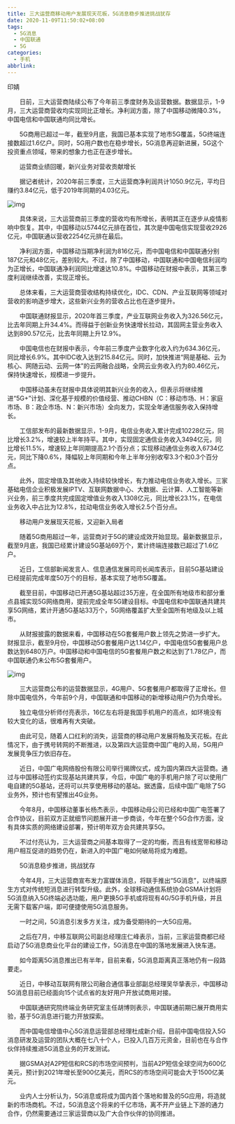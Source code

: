 ```yaml
---
title: 三大运营商移动用户发展现天花板，5G消息稳步推进挑战犹存
date: 2020-11-09T11:50:02+08:00
tags:
  - 5G消息
  - 中国联通
  - 5G
categories:
  - 手机
abbrlink:
---
```


印婧

　　日前，三大运营商陆续公布了今年前三季度财务及运营数据。数据显示，1-9月，三大运营商营收均实现同比正增长。净利润方面，除了中国移动微降0.3%，中国电信和中国联通均同比增长。

　　5G商用已超过一年，截至9月底，我国已基本实现了地市5G覆盖，5G终端连接数超过1.6亿户。同时，5G用户数也在稳步增长，5G消息再迎新进展，5G这个投资重点领域，带来的想象力也正在逐步增长。

　　运营商业绩回暖，新兴业务对营收贡献增长

　　据记者统计，2020年前三季度，三大运营商净利润共计1050.9亿元，平均日赚约3.84亿元，低于2019年同期的4.03亿元。

![img](https://cdn.jsdelivr.net/gh/yakeing/Documentation@main/Hexo/images/cab4-kcaeqzx6514175.png)

　　具体来说，三大运营商前三季度的营收均有所增长，表明其正在逐步从疫情影响中恢复。其中，中国移动以5744亿元排在首位，其次是中国电信实现营收2926亿元，中国联通以营收2254亿元排在最后。

　　净利润方面，中国移动当期净利润为816亿元，而中国电信和中国联通分别187亿元和48亿元，差别较大。不过，除了中国移动，中国联通和中国电信利润均为正增长，中国联通净利润同比增速达10.8%。中国移动在财报中表示，其第三季度利润继续改善，实现正增长。

　　总体来看，三大运营商营收结构持续优化，IDC、CDN、产业互联网等领域对营收的影响逐步增大，这些新兴业务的营收占比也在逐步提升。

　　中国联通财报显示，2020年首三季度，产业互联网业务收入为326.56亿元，比去年同期上升34.4%。而得益于创新业务快速增长拉动，其固网主营业务收入达到890.57亿元，比去年同期上升12.9%。

　　中国电信也在财报中表示，今年前三季度产业数字化收入约为634.36亿元，同比增长6.9%。其中IDC收入达到215.84亿元。同时，加快推进“网是基础、云为核心、网随云动、云网一体”的云网融合战略，全网云业务收入约为80.46亿元，保持快速增长，规模进一步提升。

　　中国移动虽未在财报中具体说明其新兴业务的收入，但表示将继续推进“5G+”计划、深化基于规模的价值经营、推动CHBN（C：移动市场、H：家庭市场、B：政企市场、N：新兴市场）全向发力，实现全年通信服务收入保持增长。

　　工信部发布的最新数据显示，1-9月，电信业务收入累计完成10228亿元，同比增长3.2%，增速较上半年持平。其中，实现固定通信业务收入3494亿元，同比增长11.5%，增速较上年同期提高2.1个百分点；实现移动通信业务收入6734亿元，同比下降0.6%，降幅较上年同期和今年上半年分别收窄3.3个和0.3个百分点。

　　此外，固定增值及其他收入持续较快增长，有力推动电信业务收入增长。三家基础电信企业积极发展IPTV、互联网数据中心、大数据、云计算、人工智能等新兴业务，前三季度共完成固定增值业务收入1308亿元，同比增长23.1%，在电信业务收入中占比为12.8%，拉动电信业务收入增长2.5个百分点。

　　移动用户发展现天花板，又迎新入局者

　　随着5G商用超过一年，运营商对于5G的建设成效开始显现。最新数据显示，截至9月底，我国已经累计建设5G基站69万个，累计终端连接数已超过了1.6亿户。

　　近日，工信部新闻发言人、信息通信发展司司长闻库表示，目前5G基站建设已经提前完成年度50万个的目标，基本实现了地市5G覆盖。

　　截至目前，中国移动已开通5G基站超过35万座，在全国所有地级市和部分重点县城实现5G网络商用，提前完成全年5G建设目标。中国电信和中国联通共建共享5G网络，累计开通5G基站33万个，5G网络覆盖扩大至全国所有地级及以上城市。

　　从财报披露的数据来看，中国移动在5G套餐用户数上领先之势进一步扩大。财报显示，截至9月份，中国移动5G套餐用户达1.14亿户，中国电信5G套餐用户总数达到6480万户。中国移动和中国电信的5G套餐用户数之和达到了1.78亿户，而中国联通仍未公布5G套餐用户。

![img](https://cdn.jsdelivr.net/gh/yakeing/Documentation@main/Hexo/images/95f0-kcaeqzx6514238.png)

　　三大运营商公布的运营数据显示，4G用户、5G套餐用户都取得了正增长。但除中国电信外，今年前9个月，中国联通和中国移动的新增移动用户仍为负增长。

　　独立电信分析师付亮表示，16亿左右将是我国手机用户的高点，如环境没有较大变化的话，很难再有大突破。

　　由此可见，随着人口红利的消失，运营商的移动用户发展将触及天花板。在此情况下，由于携号转网的不断推进，以及第四大运营商中国广电的入局，5G用户发展竞争压力依旧存在。

　　近日，中国广电网络股份有限公司举行揭牌仪式，成为国内第四大运营商。通过与中国移动签约实现基站共建共享，今后，中国广电的手机用户除了可以使用广电自建的5G基站，还将可以共享使用移动的基站。据透露，后续中国广电除了5G业务外，预计也有望推出4G业务。

　　今年8月，中国移动董事长杨杰表示，中国移动母公司已经和中国广电签署了合作协议，目前双方正就细节问题展开进一步商谈，今年在整个5G合作方面，没有具体实质的网络建设部署，预计明年双方会共建共享5G。

　　不过付亮认为，三大运营商之间基本取得了一定的均衡，而且有线宽带和移动用户相互促进的趋势仍在，新进入的中国广电如何破局将成为难题。

　　5G消息稳步推进，挑战犹存

　　今年4月，三大运营商宣布发力富媒体消息，将联手推出“5G消息”，以终端原生方式对传统短消息进行转型升级。此外，全球移动通信系统协会GSMA计划将5G消息纳入5G终端必选功能，用户更换5G手机或将现有4G/5G手机升级，并且无需下载客户端，即可便捷使用5G消息服务。

　　一时之间，5G消息引发多方关注，成为备受期待的一大5G应用。

　　之后在7月，中移互联网公司副总经理庄仁峰表示，当前，三家运营商都已经启动了5G消息商业化平台的建设工作，5G消息在中国的落地发展进入快车道。

　　如今距离5G消息推出已有半年，目前来看，5G消息距离真正落地仍有一段路要走。

　　近日，中移动互联网有限公司融合通信事业部副总经理吴华挚表示，中国移动5G消息目前已经面向15个试点省的友好用户开放试商用对接。

　　中国联通研究院终端业务研究室主任胡博则表示，中国联通前期已展开商用实验，基于5G消息进行能力开放探索。

　　而中国电信增值中心5G消息运营部总经理杜成新介绍，目前中国电信投入5G消息研发及运营的团队大概在七八十个人，已投入几百万元资金，目前也在与合作伙伴持续推进5G消息业务的开发测试。

　　据GSMA对A2P短信和RCS的市场空间预判，当前A2P短信全球空间为600亿美元，预计到2021年增长至900亿美元，而RCS的市场空间可能会大于1500亿美元。

　　业内人士分析认为，5G消息或将成为国内首个落地和普及的5G应用，将造就新的市场商机。不过，5G消息这个将来的千亿市场，离不开产业链上下游的通力合作，仍然需要通过三家运营商以及广大合作伙伴的协同推进。